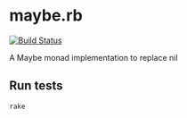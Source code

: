 # maybe.rb
[![Build Status](https://travis-ci.org/demonh3x/maybe.rb.svg?branch=master)](https://travis-ci.org/demonh3x/maybe.rb)

A Maybe monad implementation to replace nil

## Run tests
`rake`
